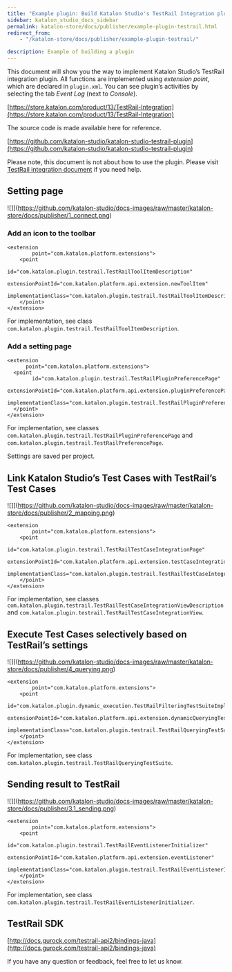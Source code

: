 ```yaml
---
title: "Example plugin: Build Katalon Studio's TestRail Integration plugin"
sidebar: katalon_studio_docs_sidebar
permalink: katalon-store/docs/publisher/example-plugin-testrail.html
redirect_from:
    - "/katalon-store/docs/publisher/example-plugin-testrail/"

description: Example of building a plugin
---
```


This document will show you the way to implement Katalon Studio’s TestRail integration plugin. All functions are implemented using _extension point_, which are declared in `plugin.xml`. You can see plugin’s activities by selecting the tab _Event Log_ (next to _Console_).

[https://store.katalon.com/product/13/TestRail-Integration](https://store.katalon.com/product/13/TestRail-Integration)

The source code is made available here for reference.

[https://github.com/katalon-studio/katalon-studio-testrail-plugin](https://github.com/katalon-studio/katalon-studio-testrail-plugin)


Please note, this document is not about how to use the plugin. Please visit [TestRail integration document](https://docs.katalon.com/katalon-studio/docs/testrail-integration.html) if you need help.


## **Setting page**

![]](https://github.com/katalon-studio/docs-images/raw/master/katalon-store/docs/publisher/1_connect.png)


### **Add an icon to the toolbar**


```
<extension
        point="com.katalon.platform.extensions">
    <point
            id="com.katalon.plugin.testrail.TestRailToolItemDescription"
            extensionPointId="com.katalon.platform.api.extension.newToolItem"
            implementationClass="com.katalon.plugin.testrail.TestRailToolItemDescription">
    </point>
</extension>
```


For implementation, see class `com.katalon.plugin.testrail.TestRailToolItemDescription`.


### **Add a setting page**


```
<extension
      point="com.katalon.platform.extensions">
  <point
        id="com.katalon.plugin.testrail.TestRailPluginPreferencePage"
        extensionPointId="com.katalon.platform.api.extension.pluginPreferencePage"
        implementationClass="com.katalon.plugin.testrail.TestRailPluginPreferencePage">
  </point>
</extension>
```


For implementation, see classes `com.katalon.plugin.testrail.TestRailPluginPreferencePage` and `com.katalon.plugin.testrail.TestRailPreferencePage`.

Settings are saved per project.


## **Link Katalon Studio’s Test Cases with TestRail’s Test Cases**

![]](https://github.com/katalon-studio/docs-images/raw/master/katalon-store/docs/publisher/2_mapping.png)


```
<extension
        point="com.katalon.platform.extensions">
    <point
            id="com.katalon.plugin.testrail.TestRailTestCaseIntegrationPage"
            extensionPointId="com.katalon.platform.api.extension.testCaseIntegrationViewDescription"
            implementationClass="com.katalon.plugin.testrail.TestRailTestCaseIntegrationViewDescription">
    </point>
</extension>
```


For implementation, see classes `com.katalon.plugin.testrail.TestRailTestCaseIntegrationViewDescription` and `com.katalon.plugin.testrail.TestRailTestCaseIntegrationView`.


## **Execute Test Cases selectively based on TestRail’s settings**


![]](https://github.com/katalon-studio/docs-images/raw/master/katalon-store/docs/publisher/4_querying.png)

```
<extension
        point="com.katalon.platform.extensions">
    <point
            id="com.katalon.plugin.dynamic_execution.TestRailFilteringTestSuiteImpl"
            extensionPointId="com.katalon.platform.api.extension.dynamicQueryingTestSuiteDescription"
            implementationClass="com.katalon.plugin.testrail.TestRailQueryingTestSuite">
    </point>
</extension>
```


For implementation, see class `com.katalon.plugin.testrail.TestRailQueryingTestSuite`.


## **Sending result to TestRail**

![]](https://github.com/katalon-studio/docs-images/raw/master/katalon-store/docs/publisher/3.1_sending.png)



```
<extension
        point="com.katalon.platform.extensions">
    <point
            id="com.katalon.plugin.testrail.TestRailEventListenerInitializer"
            extensionPointId="com.katalon.platform.api.extension.eventListener"
            implementationClass="com.katalon.plugin.testrail.TestRailEventListenerInitializer">
    </point>
</extension>
```


For implementation, see class `com.katalon.plugin.testrail.TestRailEventListenerInitializer`.


## **TestRail SDK**

[http://docs.gurock.com/testrail-api2/bindings-java](http://docs.gurock.com/testrail-api2/bindings-java)

If you have any question or feedback, feel free to let us know.
